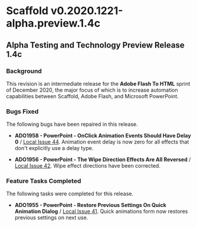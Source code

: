 Scaffold v0.2020.1221-alpha.preview.1.4c
========================================

Alpha Testing and Technology Preview Release 1.4c
-------------------------------------------------

### Background

This revision is an intermediate release for the **Adobe Flash To HTML**
sprint of December 2020, the major focus of which is to increase
automation capabilities between Scaffold, Adobe Flash, and Microsoft
PowerPoint.

### Bugs Fixed

The following bugs have been repaired in this release.

-   **ADO1958 - PowerPoint - OnClick Animation Events Should Have Delay 0** / [Local Issue 44](https://github.com/AscendantDesign/Scaffold/issues/44). Animation event delay is now zero for all effects that don't explicitly use a delay type.

-   **ADO1956 - PowerPoint - The Wipe Direction Effects Are All Reversed** / [Local Issue 42](https://github.com/AscendantDesign/Scaffold/issues/42). Wipe effect directions have been corrected.

### Feature Tasks Completed

The following tasks were completed for this release.

-   **ADO1955 - PowerPoint - Restore Previous Settings On Quick Animation Dialog** / [Local Issue 41](https://github.com/AscendantDesign/Scaffold/issues/41). Quick animations form now restores previous settings on next use.
